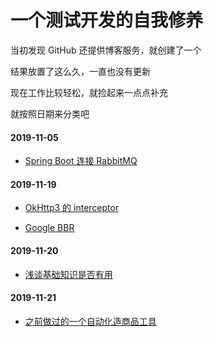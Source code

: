 # 一个测试开发的自我修养

当初发现 GitHub 还提供博客服务，就创建了一个

结果放置了这么久，一直也没有更新

现在工作比较轻松，就捡起来一点点补充

就按照日期来分类吧

#### 2019-11-05

- [Spring Boot 连接  RabbitMQ](SprintBootWithRabbitMQ.md)

#### 2019-11-19

- [OkHttp3 的 interceptor](OkHttpInterceptor.md)

- [Google BBR](BBR.md)

#### 2019-11-20

- [浅谈基础知识是否有用](ElementaryKnowledge.md)

#### 2019-11-21

- [之前做过的一个自动化造商品工具](DubboProxy.md)